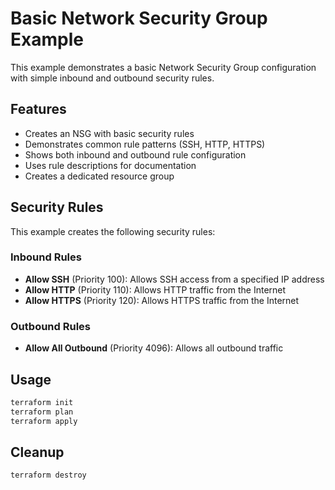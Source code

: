 # Basic Network Security Group Example

This example demonstrates a basic Network Security Group configuration with simple inbound and outbound security rules.

## Features

- Creates an NSG with basic security rules
- Demonstrates common rule patterns (SSH, HTTP, HTTPS)
- Shows both inbound and outbound rule configuration
- Uses rule descriptions for documentation
- Creates a dedicated resource group

## Security Rules

This example creates the following security rules:

### Inbound Rules
- **Allow SSH** (Priority 100): Allows SSH access from a specified IP address
- **Allow HTTP** (Priority 110): Allows HTTP traffic from the Internet
- **Allow HTTPS** (Priority 120): Allows HTTPS traffic from the Internet

### Outbound Rules
- **Allow All Outbound** (Priority 4096): Allows all outbound traffic

## Usage

```bash
terraform init
terraform plan
terraform apply
```

## Cleanup

```bash
terraform destroy
```

<!-- BEGIN_TF_DOCS -->
<!-- This section will be populated by terraform-docs if configured -->
<!-- END_TF_DOCS -->